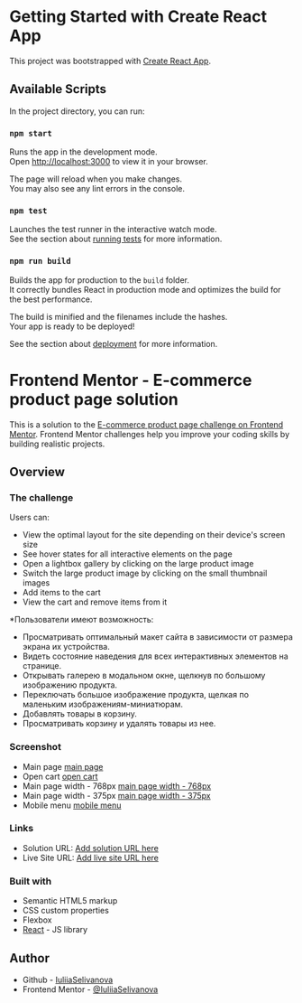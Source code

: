 # Getting Started with Create React App

This project was bootstrapped with [Create React App](https://github.com/facebook/create-react-app).

## Available Scripts

In the project directory, you can run:

### `npm start`

Runs the app in the development mode.\
Open [http://localhost:3000](http://localhost:3000) to view it in your browser.

The page will reload when you make changes.\
You may also see any lint errors in the console.

### `npm test`

Launches the test runner in the interactive watch mode.\
See the section about [running tests](https://facebook.github.io/create-react-app/docs/running-tests) for more information.

### `npm run build`

Builds the app for production to the `build` folder.\
It correctly bundles React in production mode and optimizes the build for the best performance.

The build is minified and the filenames include the hashes.\
Your app is ready to be deployed!

See the section about [deployment](https://facebook.github.io/create-react-app/docs/deployment) for more information.

# Frontend Mentor - E-commerce product page solution

This is a solution to the [E-commerce product page challenge on Frontend Mentor](https://www.frontendmentor.io/challenges/ecommerce-product-page-UPsZ9MJp6). Frontend Mentor challenges help you improve your coding skills by building realistic projects.

## Overview

### The challenge

Users can:

- View the optimal layout for the site depending on their device's screen size
- See hover states for all interactive elements on the page
- Open a lightbox gallery by clicking on the large product image
- Switch the large product image by clicking on the small thumbnail images
- Add items to the cart
- View the cart and remove items from it

*Пользователи имеют возможность:

- Просматривать оптимальный макет сайта в зависимости от размера экрана их устройства.
- Видеть состояние наведения для всех интерактивных элементов на странице.
- Открывать галерею в модальном окне, щелкнув по большому изображению продукта.
- Переключать большое изображение продукта, щелкая по маленьким изображениям-миниатюрам.
- Добавлять товары в корзину.
- Просматривать корзину и удалять товары из нее.

### Screenshot

- Main page [main page](screenshot.png)
- Open cart [open cart](screenshot1.png)
- Main page width - 768px [main page width - 768px](screenshot2.png)
- Main page width - 375px [main page width - 375px](screenshot3.png)
- Mobile menu [mobile menu](screenshot4.png)

### Links

- Solution URL: [Add solution URL here](https://github.com/IuliiaSelivanova/e-commerce-product-page.git)
- Live Site URL: [Add live site URL here](https://your-live-site-url.com)

### Built with

- Semantic HTML5 markup
- CSS custom properties
- Flexbox
- [React](https://reactjs.org/) - JS library

## Author

- Github - [IuliiaSelivanova](https://github.com/IuliiaSelivanova/)
- Frontend Mentor - [@IuliiaSelivanova](https://www.frontendmentor.io/profile/IuliiaSelivanova)
